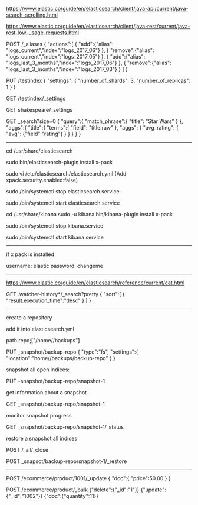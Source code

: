 https://www.elastic.co/guide/en/elasticsearch/client/java-api/current/java-search-scrolling.html

https://www.elastic.co/guide/en/elasticsearch/client/java-rest/current/java-rest-low-usage-requests.html



POST /_aliases
{
	"actions":[
		{
			"add":{"alias": "logs_current","index":"logs_2017_06"}
		},
		{
			"remove":{"alias": "logs_current","index":"logs_2017_05"}
		},
		{
			"add":{"alias": "logs_last_3_months","index":"logs_2017_06"}
		},
		{
			"remove":{"alias": "logs_last_3_months","index":"logs_2017_03"}
		}
	]
}

PUT /testindex
{
  "settings": {
    "number_of_shards": 3,
    "number_of_replicas": 1
  }
}

GET /testindex/_settings

GET shakespeare/_settings

GET _search?size=0
{
  "query":{
    "match_phrase":{
      "title": "Star Wars"
    }
  },
  "aggs":{
    "title":{
      "terms":{
        "field": "title.raw"
      },
      "aggs": {
        "avg_rating": {
          "avg": {"field":"rating"}
        }
      }
    }
  }
}

**********************************

cd /usr/share/elasticsearch

sudo bin/elasticsearch-plugin install x-pack

sudo vi /etc/elasticsearch/elasticsearch.yml
(Add xpack.security.enabled:false)

sudo /bin/systemctl stop elasticsearch.service

sudo /bin/systemctl start elasticsearch.service

cd /usr/share/kibana
sudo -u kibana bin/kibana-plugin install x-pack

sudo /bin/systemctl stop kibana.service

sudo /bin/systemctl start kibana.service


*************
if x pack is installed

username: elastic
password: changeme

*******************************

https://www.elastic.co/guide/en/elasticsearch/reference/current/cat.html

GET .watcher-history*/_search?pretty
{
  "sort":[
      {
        "result.execution_time":"desc"
      }
    ]
}
*******************************************

create a repository

add it into elasticsearch.yml

path.repo;["/home/<user>/backups"]

PUT _snapshot/backup-repo
{
	"type":"fs",
	"settings":{
		"location":"home/<user>/backups/backup-repo"
	}
}


snapshot all open indices:

PUT -snapshot/backup-repo/snapshot-1

get information about a snapshot

GET _snapshot/backup-repo/snapshot-1

monitor snapshot progress

GET _snapshot/backup-repo/snapshot-1/_status

restore a snapshot all indices

POST /_all/_close

POST _snapsot/backup-repo/snapshot-1/_restore

*****************************

POST /ecommerce/product/1001/_update
{
	"doc":{
		"price":50.00
	}
}



POST /ecommerce/product/_bulk
{"delete":{"_id":"1"}}
{"update":{"_id":"1002"}}
{"doc":{"quantity":11}}


